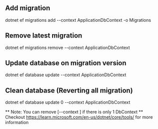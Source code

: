 ﻿## Add migration 
dotnet ef migrations add <migration-name> --context ApplicationDbContext  -o Migrations 


## Remove latest migration 
dotnet ef migrations remove --context ApplicationDbContext


## Update database on migration version
dotnet ef database update <previous-migration-name>  --context ApplicationDbContext


## Clean database (Reverting all migration)
dotnet ef database update 0 --context ApplicationDbContext 


** Note: You can remove [--context <your-db-context>] if there is only 1 DbContext **
Checkout https://learn.microsoft.com/en-us/dotnet/core/tools/ for more information